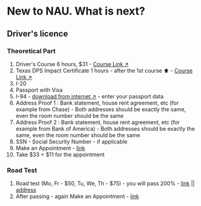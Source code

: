 # New to NAU. What is next?
## Driver's licence
### Theoretical Part
1. Driver's Course 6 hours, $31 - [Course Link ↗️](https://www.idrivesafely.com/drivers-ed/texas/adult-driver-education/?utm_source=google&utm_medium=cpc&utm_campaign=9304522507&utm_term=i%20drive%20safely)
2. Texas DPS Impact Certificate 1 hours - after the 1st course ⬆️ - [Course Link ↗️](https://impacttexasdrivers.dps.texas.gov/ITAD/Profile/Signup.aspx)
3. I-20
4. Passport with Visa
5. I-94 - [download from internet ↗️](https://i94.cbp.dhs.gov/I94/#/recent-search) - enter your passport data
6. Address Proof 1 : Bank statement, house rent agreement, etc (for example from Chase) - Both addresses should be exactly the same, even the room number should be the same
7. Address Proof 2 : Bank statement, house rent agreement, etc (for example from Bank of America) - Both addresses should be exactly the same, even the room number should be the same
8. SSN - Social Security Number - if applicable
9. Make an Appointment - [link](https://public.txdpsscheduler.com/)
10. Take $33 + $11 for the appointment
### Road Test
1. Road test (Mo, Fr - $50, Tu, We, Th - $75) - you will pass 200% - [link](https://111drivingschool.com/contact-us/) || [address](https://www.google.com/maps/dir//4231+Cook+Rd+Houston,+TX+77072/@29.7115164,-95.5960709,10z/data=!4m5!4m4!1m0!1m2!1m1!1s0x8640dd03809b41c9:0x95ea217f87a1e5d8)
2. After passing - again Make an Appointment - [link](https://public.txdpsscheduler.com/)
